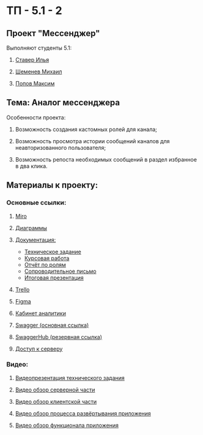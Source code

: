 # ТП - 5.1 - 2
## Проект "Мессенджер"

Выполняют студенты 5.1:

1. [Ставер Илья](https://github.com/ilyastaver)

2. [Шеменев Михаил](https://github.com/TouristTokyo)

3. [Попов Максим](https://github.com/maxembo)

## Тема: Аналог мессенджера

Особенности проекта:

1) Возможность создания кастомных ролей для канала;

2) Возможность просмотра истории сообщений каналов для неавторизованного пользователя;

3) Возможность репоста необходимых сообщений в раздел избранное в два клика.

## Материалы к проекту:
### Основные ссылки:
1) [Miro](https://miro.com/app/board/uXjVPgHy0fg=/?share_link_id=897598389692)

2) [Диаграммы](https://github.com/TouristTokyo/messenger_project/tree/main/Diagrams)

3) [Документация:](https://github.com/TouristTokyo/messenger_project/tree/main/Documents)
    + [Техническое задание](https://github.com/TouristTokyo/messenger_project/blob/main/Documents/%D0%A2%D0%97.pdf)
    + [Курсовая работа](https://github.com/TouristTokyo/messenger_project/blob/main/Documents/%D0%9A%D1%83%D1%80%D1%81%D0%BE%D0%B2%D0%BE%D0%B9%20%D0%BF%D1%80%D0%BE%D0%B5%D0%BA%D1%82.pdf)
    + [Отчёт по ролям](https://github.com/TouristTokyo/messenger_project/blob/main/Documents/%D0%9E%D1%82%D1%87%D1%91%D1%82%20%D0%BF%D0%BE%20%D1%80%D0%BE%D0%BB%D1%8F%D0%BC.pdf)
    + [Сопроводительное письмо](https://github.com/TouristTokyo/messenger_project/blob/main/Documents/%D0%A1%D0%BE%D0%BF%D1%80%D0%BE%D0%B2%D0%BE%D0%B4%D0%B8%D1%82%D0%B5%D0%BB%D1%8C%D0%BD%D0%BE%D0%B5%20%D0%BF%D0%B8%D1%81%D1%8C%D0%BC%D0%BE.pdf)
    + [Итоговая презентация]()

4) [Trello](https://trello.com/b/xPTp0wMz/веб-приложение-мессенджер)

5) [Figma](https://www.figma.com/file/LBIOJMVFno7KNdw1x7hkke/Messenger?node-id=0%3A1&t=gMBF8YJx8i0pk3g9-1)

6) [Кабинет аналитики](https://metrika.yandex.ru/dashboard?id=93805223)

7) [Swagger (основная ссылка)](https://linking-api.onrender.com/swagger-ui/index.html#/)

8) [SwaggerHub (резервная ссылка)](https://app.swaggerhub.com/apis/TouristTokyo/linking-api/1.0.0)

9) [Доступ к серверу](https://docs.google.com/document/d/1vNXw2MBPTompcZ9b_9N7aDX82JTwQaU3zamD9QjuWd0/edit?usp=sharing) 

### Видео:
1) [Видеопрезентация технического задания](https://youtu.be/BFVJCdGCEMA)

2) [Видео обзор серверной части](https://youtu.be/YyIFQBjEg7M)

3) [Видео обзор клиентской части](https://youtu.be/puYsYvveLLU)

4) [Видео обзор процесса развёртывания приложения](https://youtu.be/f01F4AfqUfQ)

5) [Видео обзор функционала приложения](https://youtu.be/GDe23WXL2G0)

